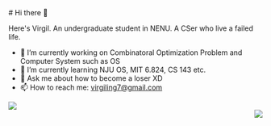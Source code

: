<div align="left">
# Hi there 👋

Here's Virgil. An undergraduate student in NENU. A CSer who live a failed life.

- 🔭 I’m currently working on Combinatoral Optimization Problem and Computer System such as OS
- 🌱 I’m currently learning NJU OS, MIT 6.824, CS 143 etc.
- 💬 Ask me about how to become a loser XD 
- 📫 How to reach me: virgiling7@gmail.com

<img align="center" src="https://github-readme-streak-stats.herokuapp.com/?user=topdeoo" />
</div>

<div align="right">
<img src="https://metrics.lecoq.io/topdeoo?template=classic&isocalendar=1&languages=1&habits=1&achievements=1&pagespeed=1&code=1&base=header%2C%20activity%2C%20community%2C%20repositories%2C%20metadata&base.indepth=false&base.hireable=false&base.skip=false&isocalendar=false&isocalendar.duration=half-year&languages=false&languages.ignored=html%2C%20csss&languages.skipped=Optimization-Python%2C%20DeepLearning%2C%20LaTeX-Template-Cn%2C%20PutongOJ-FE&languages.limit=6&languages.threshold=0%25&languages.other=false&languages.colors=github&languages.sections=most-used&languages.indepth=false&languages.analysis.timeout=15&languages.analysis.timeout.repositories=7.5&languages.categories=markup%2C%20programming&languages.recent.categories=markup%2C%20programming&languages.recent.load=300&languages.recent.days=14&habits=false&habits.from=200&habits.skipped=Optimization-Python%2C%20DeepLearning%2C%20LaTeX-Template-Cn%2C%20PutongOJ-FE&habits.days=14&habits.facts=true&habits.charts=false&habits.charts.type=classic&habits.trim=false&habits.languages.limit=8&habits.languages.threshold=0%25&achievements=false&achievements.threshold=C&achievements.secrets=true&achievements.display=detailed&achievements.limit=0&code=false&code.lines=8&code.load=400&code.days=3&code.visibility=public&code.skipped=Optimization-Python%2C%20DeepLearning%2C%20LaTeX-Template-Cn%2C%20PutongOJ-FE&pagespeed=false&pagespeed.url=https%3A%2F%2Ftopdeoo.github.io&pagespeed.detailed=false&pagespeed.screenshot=false&pagespeed.pwa=false&config.timezone=Asia%2FShanghai" />
</div>
  
